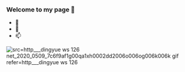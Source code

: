 ### Welcome to my page 👋

- 🔭 
- 🌱 
- 📫 

![src=http___dingyue ws 126 net_2020_0509_7c6f9af1g00qa1xh0002dd2006o006og006k006k gif refer=http___dingyue ws 126](https://user-images.githubusercontent.com/42511292/139805056-c07fd17f-7f0a-4e91-b751-3da3cfc878ec.gif)
